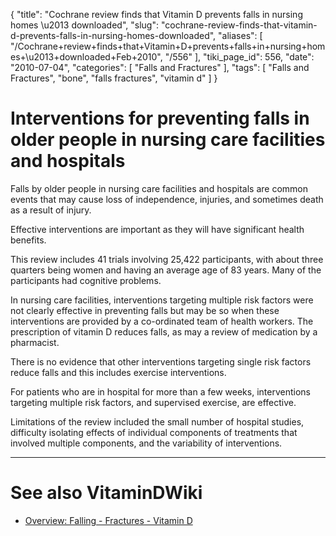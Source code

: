 {
    "title": "Cochrane review finds that Vitamin D prevents falls in nursing homes \u2013 downloaded",
    "slug": "cochrane-review-finds-that-vitamin-d-prevents-falls-in-nursing-homes-downloaded",
    "aliases": [
        "/Cochrane+review+finds+that+Vitamin+D+prevents+falls+in+nursing+homes+\u2013+downloaded+Feb+2010",
        "/556"
    ],
    "tiki_page_id": 556,
    "date": "2010-07-04",
    "categories": [
        "Falls and Fractures"
    ],
    "tags": [
        "Falls and Fractures",
        "bone",
        "falls fractures",
        "vitamin d"
    ]
}


# Interventions for preventing falls in older people in nursing care facilities and hospitals

Falls by older people in nursing care facilities and hospitals are common events that may cause loss of independence, injuries, and sometimes death as a result of injury. 

Effective interventions are important as they will have significant health benefits.

This review includes 41 trials involving 25,422 participants, with about three quarters being women and having an average age of 83 years. Many of the participants had cognitive problems.

In nursing care facilities, interventions targeting multiple risk factors were not clearly effective in preventing falls but may be so when these interventions are provided by a co-ordinated team of health workers. The prescription of vitamin D reduces falls, as may a review of medication by a pharmacist. 

There is no evidence that other interventions targeting single risk factors reduce falls and this includes exercise interventions.

For patients who are in hospital for more than a few weeks, interventions targeting multiple risk factors, and supervised exercise, are effective.

Limitations of the review included the small number of hospital studies, difficulty isolating effects of individual components of treatments that involved multiple components, and the variability of interventions.

- - - - - - - 

# See also VitaminDWiki

* [Overview: Falling - Fractures - Vitamin D](/tags/overview-falling-fractures-vitamin-d.html)